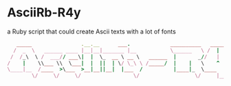 # AsciiRb-R4y
a Ruby script that could create Ascii texts with a lot of fonts
```ruby
   _____                .__.__      ___.             __________   _____
  /  _  \   ______ ____ |__|__|_______ |__           \______   \ /  |  | ___.__.
 /  /_\  \ /  ___// ___\|  |  \_  __ \ __ \   ______  |       _//   |  |_   |  |
/    |    \\___ \\  \___|  |  ||  | \/ \_\ \ /_____/  |    |   \    ^   /\___  |
\____|__  /____  >\___  >__|__||__|  |___  /          |____|_  \____   | / ____|
        \/     \/     \/                 \/                  \/     |__| \/
```
